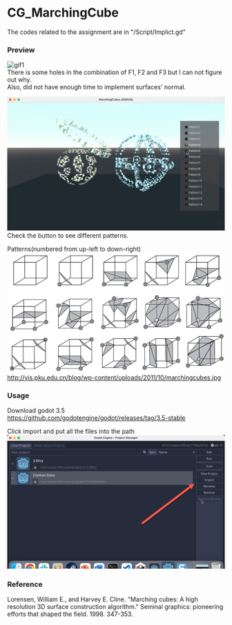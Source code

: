 # CG_MarchingCube 
  
The codes related to the assignment are in "/Script/Implict.gd"  

### Preview  
![gif1](gif1.gif)  
There is some holes in the combination of F1, F2 and F3 but I can not figure out why.  
Also, did not have enough time to implement surfaces' normal.  

![gif2](gif2.gif)  
Check the button to see different patterns.

Patterns(numbered from up-left to down-right)  
![pattern](marchingcubes.jpg)  
http://vis.pku.edu.cn/blog/wp-content/uploads/2011/10/marchingcubes.jpg  

### Usage  

Download godot 3.5  
https://github.com/godotengine/godot/releases/tag/3.5-stable  

Click import and put all the files into the path  
![im](im.png)  

### Reference
Lorensen, William E., and Harvey E. Cline. "Marching cubes: A high resolution 3D surface construction algorithm." Seminal graphics: pioneering efforts that shaped the field. 1998. 347-353.

